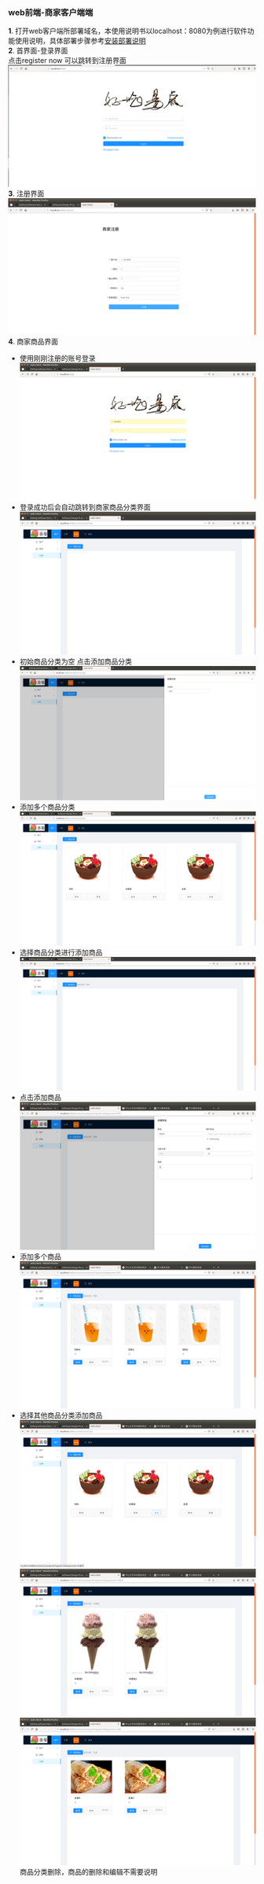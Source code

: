 ### web前端-商家客户端端  
**1**. 打开web客户端所部署域名，本使用说明书以localhost：8080为例进行软件功能使用说明，具体部署步骤参考[安装部署说明](https://github.com/ssad2019/Software-Design-Projects/blob/master/%E5%AE%89%E8%A3%85%E9%83%A8%E7%BD%B2%E8%AF%B4%E6%98%8E.md)  
**2**. 首界面-登录界面  
点击register now 可以跳转到注册界面  
![](./web-client-pics/lp-github/login0.png)  
**3**. 注册界面  
![](./web-client-pics/lp-github/register.png) 
**4**. 商家商品界面  
+ 使用刚刚注册的账号登录  
![](./web-client-pics/lp-github/login1.png)  
+ 登录成功后会自动跳转到商家商品分类界面  
![](./web-client-pics/lp-github/store-type0.png)  
+ 初始商品分类为空 点击添加商品分类
![](./web-client-pics/lp-github/store-type1.png) 
+ 添加多个商品分类
![](./web-client-pics/lp-github/store-type2.png)  
+ 选择商品分类进行添加商品
![](./web-client-pics/lp-github/store-food0.png) 
+ 点击添加商品
![](./web-client-pics/lp-github/store-food1.png) 
+ 添加多个商品
![](./web-client-pics/lp-github/store-food2.png) 
+ 选择其他商品分类添加商品
![type3](./web-client-pics/lp-github/store-type3.png) 
![](./web-client-pics/lp-github/store-food3.png) 
![](./web-client-pics/lp-github/store-food4.png) 
商品分类删除，商品的删除和编辑不需要说明
